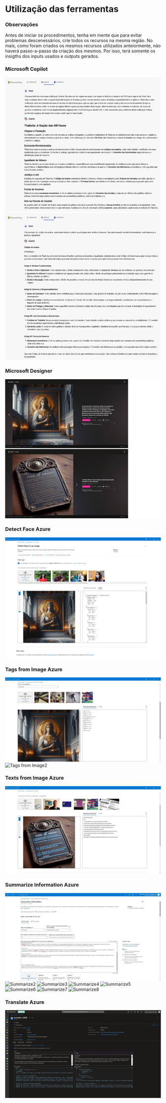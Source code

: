 # Utilização das ferramentas

### Observações

Antes de iniciar os procedimentos, tenha em mente que para evitar problemas descenessários, crie todos os recursos na mesma região.
No mais, como foram criados os mesmos recursos utilizados anteiormente, não haverá passo-a-passo da criação dos mesmos. Por isso, terá somente os insigths dos inputs usados e outputs gerados.

### Microsoft Copilot

![CPrompt Thaloria](inputs/prompt-thaloria.jpeg)
![Prompt Code of Avalon](inputs/prompt-code-of-avalon.jpeg)

### Microsoft Designer

![Prompt Arianthe Image](inputs/prompt-arianthe.jpeg)
![Prompt Code of Avalon Iamage](inputs/prompt-code-of-avalon-image.jpeg)

### Detect Face Azure

![Detect Face](inputs/detect-face.jpeg)

### Tags from Image Azure

![Tags from Image1](inputs/tags-from-image.jpeg)
![Tags from Image2](inputs/tags-from-image-2.jpeg)

### Texts from Image Azure

![Text from Iamge](inputs/text-from-image.jpeg)

### Summarize Information Azure

![Summarize1](inputs/summarize-information-1.jpeg)
![Summarize2](inputs/summarize-information-2.jpeg)
![Summarize3](inputs/summarize-information-3.jpeg)
![Summarize4](inputs/summarize-information-4.jpeg)
![Summarize5](inputs/summarize-information-5.jpeg)
![Summarize6](inputs/summarize-information-6.jpeg)
![Summarize7](inputs/summarize-information-7.jpeg)
![Summarize8](inputs/summarize-information-8.jpeg)

### Translate Azure

![Translate](inputs/translate.jpeg)